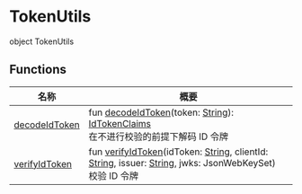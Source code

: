 # TokenUtils

object TokenUtils

## Functions

| 名称                                | 概要                                                                                                                                                                                                                                                                                                                                                           |
| ----------------------------------- | -------------------------------------------------------------------------------------------------------------------------------------------------------------------------------------------------------------------------------------------------------------------------------------------------------------------------------------------------------------- |
| [decodeIdToken](decode-id-token.md) | fun [decodeIdToken](decode-id-token.md)(token: [String](https://kotlinlang.org/api/latest/jvm/stdlib/kotlin/-string/index.html)): [IdTokenClaims](../../io.logto.sdk.core.type/-id-token-claims/index.md)<br/>在不进行校验的前提下解码 ID 令牌                                                                                                                 |
| [verifyIdToken](verify-id-token.md) | fun [verifyIdToken](verify-id-token.md)(idToken: [String](https://kotlinlang.org/api/latest/jvm/stdlib/kotlin/-string/index.html), clientId: [String](https://kotlinlang.org/api/latest/jvm/stdlib/kotlin/-string/index.html), issuer: [String](https://kotlinlang.org/api/latest/jvm/stdlib/kotlin/-string/index.html), jwks: JsonWebKeySet)<br/>校验 ID 令牌 |
